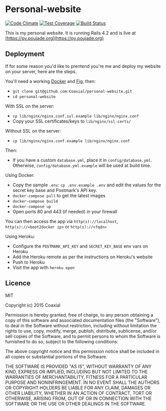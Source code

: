# Personal-website
[![Code Climate](https://codeclimate.com/github/Coaxial/personal-website/badges/gpa.svg)](https://codeclimate.com/github/Coaxial/personal-website)
[![Test Coverage](https://codeclimate.com/github/Coaxial/personal-website/badges/coverage.svg)](https://codeclimate.com/github/Coaxial/personal-website)
[![Build Status](https://travis-ci.org/Coaxial/personal-website.svg?branch=master)](https://travis-ci.org/Coaxial/personal-website)

This is my personal website. It is running Rails 4.2 and is live at [https://py.poujade.org](https://py.poujade.org)
## Deployment
If for some reason you'd like to prentend you're me and deploy my website on your server, here are the steps.

You'll need a working [Docker](https://docs.docker.com/installation/#installation) and [Fig](http://www.fig.sh/install.html), then:

* `git clone git@github.com:Coaxial/personal-website.git`
* `cd personal-website`

With SSL on the server:

* `cp lib/nginx/nginx.conf.ssl.example lib/nginx/nginx.conf`
* Copy your SSL certificates/keys to `lib/nginx/ssl-certs/`

Without SSL on the server:

* `cp lib/nginx/nginx.conf.example lib/nginx/nginx.conf`

Then:

* If you have a custom `database.yml`, place it in `config/database.yml`. Otherwise, `config/database.yml.example`
will be used at build time.

Using Docker:

* Copy the sample `.env`: `cp .env.example .env` and edit the values for the secret key base and Postmark's API key.
* `docker-compose pull` to get the latest images
* `docker-compose build`
* `docker-compose up`
* Open ports 80 and 443 (if needed) in your firewall

You can then access the app via `http(s)://localhost`, `http(s)://<boot2docker ip>` or `http(s)://<fqdn>`

Using Heroku:

* Configure the `POSTMARK_API_KEY` and `SECRET_KEY_BASE` env vars on Heroku
* Add the Heroku remote as per the instructions on Heroku's website
* Push to Heroku
* Visit the app with `heroku open`

## Licence
MIT

Copyright (c) 2015 Coaxial

Permission is hereby granted, free of charge, to any person obtaining a copy
of this software and associated documentation files (the "Software"), to deal
in the Software without restriction, including without limitation the rights
to use, copy, modify, merge, publish, distribute, sublicense, and/or sell
copies of the Software, and to permit persons to whom the Software is
furnished to do so, subject to the following conditions:

The above copyright notice and this permission notice shall be included in
all copies or substantial portions of the Software.

THE SOFTWARE IS PROVIDED "AS IS", WITHOUT WARRANTY OF ANY KIND, EXPRESS OR
IMPLIED, INCLUDING BUT NOT LIMITED TO THE WARRANTIES OF MERCHANTABILITY,
FITNESS FOR A PARTICULAR PURPOSE AND NONINFRINGEMENT. IN NO EVENT SHALL THE
AUTHORS OR COPYRIGHT HOLDERS BE LIABLE FOR ANY CLAIM, DAMAGES OR OTHER
LIABILITY, WHETHER IN AN ACTION OF CONTRACT, TORT OR OTHERWISE, ARISING FROM,
OUT OF OR IN CONNECTION WITH THE SOFTWARE OR THE USE OR OTHER DEALINGS IN
THE SOFTWARE.
